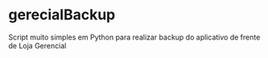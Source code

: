 gerecialBackup
==============

Script muito simples em Python para realizar backup do aplicativo de frente de Loja Gerencial